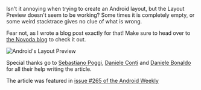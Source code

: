 Isn't it annoying when trying to create an Android layout, but the Layout Preview doesn't seem to be working? Some times it is completely empty, or some weird stacktrace gives no clue of what is wrong.

Fear not, as I wrote a blog post exactly for that! Make sure to head over to [the Novoda blog](https://www.novoda.com/blog/layout-preview-101/) to check it out.

![Android's Layout Preview](https://www.novoda.com/blog/content/images/2016/11/Screen-Shot-2016-11-01-at-12-01-45.png)

Special thanks go to [Sebastiano Poggi](https://www.novoda.com/blog/author/seb/), [Daniele Conti](https://www.novoda.com/blog/author/fourlastor/) and [Daniele Bonaldo](https://www.novoda.com/blog/author/daniele/) for all their help writing the article.

The article was featured in [issue #265 of the Android Weekly](http://androidweekly.net/issues/issue-236)
